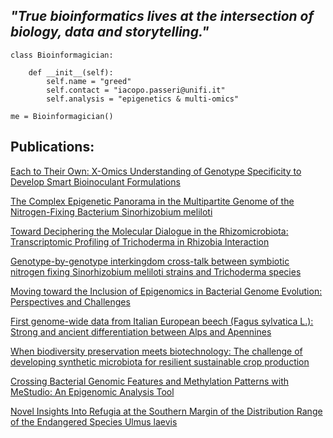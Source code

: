 
## _"True bioinformatics lives at the intersection of biology, data and storytelling."_

```
class Bioinformagician:

    def __init__(self):
        self.name = "greed"
        self.contact = "iacopo.passeri@unifi.it"
        self.analysis = "epigenetics & multi-omics"

me = Bioinformagician()
```

## Publications:

[Each to Their Own: X-Omics Understanding of Genotype Specificity to Develop Smart Bioinoculant Formulations](https://link.springer.com/chapter/10.1007/978-3-031-90530-8_16)

[The Complex Epigenetic Panorama in the Multipartite Genome of the Nitrogen-Fixing Bacterium Sinorhizobium meliloti](https://academic.oup.com/gbe/article/17/1/evae245/7945884?login=false)

[Toward Deciphering the Molecular Dialogue in the Rhizomicrobiota: Transcriptomic Profiling of Trichoderma in Rhizobia Interaction](https://papers.ssrn.com/sol3/papers.cfm?abstract_id=5018904)

[Genotype-by-genotype interkingdom cross-talk between symbiotic nitrogen fixing Sinorhizobium meliloti strains and Trichoderma species](https://www.sciencedirect.com/science/article/pii/S0944501324001691?via%3Dihub)

[Moving toward the Inclusion of Epigenomics in Bacterial Genome Evolution: Perspectives and Challenges](https://www.mdpi.com/1422-0067/25/8/4425)

[First genome-wide data from Italian European beech (Fagus sylvatica L.): Strong and ancient differentiation between Alps and Apennines](https://journals.plos.org/plosone/article?id=10.1371/journal.pone.0288986)

[When biodiversity preservation meets biotechnology: The challenge of developing synthetic microbiota for resilient sustainable crop production](https://onlinelibrary.wiley.com/doi/10.1002/sae2.12038)

[Crossing Bacterial Genomic Features and Methylation Patterns with MeStudio: An Epigenomic Analysis Tool](https://www.mdpi.com/1422-0067/24/1/159)

[Novel Insights Into Refugia at the Southern Margin of the Distribution Range of the Endangered Species Ulmus laevis](https://www.frontiersin.org/journals/plant-science/articles/10.3389/fpls.2022.826158/full)
